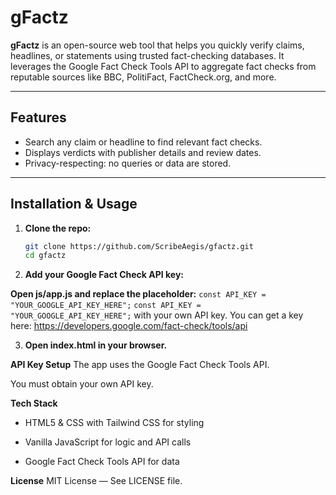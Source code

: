 # gFactz

**gFactz** is an open-source web tool that helps you quickly verify claims, headlines, or statements using trusted fact-checking databases. It leverages the Google Fact Check Tools API to aggregate fact checks from reputable sources like BBC, PolitiFact, FactCheck.org, and more.

---

## Features

- Search any claim or headline to find relevant fact checks.
- Displays verdicts with publisher details and review dates.
- Privacy-respecting: no queries or data are stored.

---

## Installation & Usage

1. **Clone the repo:**

   ```bash
   git clone https://github.com/ScribeAegis/gfactz.git
   cd gfactz


2. **Add your Google Fact Check API key:**


**Open js/app.js and replace the placeholder:**
``const API_KEY = "YOUR_GOOGLE_API_KEY_HERE";``
``const API_KEY = "YOUR_GOOGLE_API_KEY_HERE";``
with your own API key. You can get a key here:
https://developers.google.com/fact-check/tools/api


3. **Open index.html in your browser.**

**API Key Setup**
The app uses the Google Fact Check Tools API.

You must obtain your own API key.


**Tech Stack**
- HTML5 & CSS with Tailwind CSS for styling

- Vanilla JavaScript for logic and API calls

- Google Fact Check Tools API for data


**License**
MIT License — See LICENSE file.
